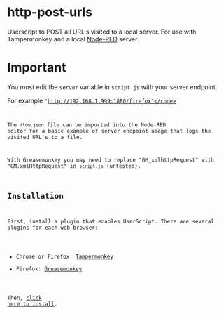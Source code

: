 # http-post-urls
Userscript to POST all URL's visited to a local server. For use with Tampermonkey and a local [Node-RED](https://nodered.org/docs/getting-started/) server.

# Important
You must edit the <code>server</code> variable in <code>script.js</code> with your server endpoint.

For example <code>"http://192.168.1.999:1880/firefox"</code>

The <code>flow.json</code> file can be imported into the Node-RED editor for a basic example of server endpoint usage that logs the visited URL's to a file.

With Greasemonkey you may need to replace "GM_xmlhttpRequest" with "GM.xmlHttpRequest" in <code>script.js</code> (untested).

Installation
------------

First, install a plugin that enables UserScript. There are several plugins for each web browser:

- Chrome or Firefox: [Tampermonkey](https://www.tampermonkey.net/)
- Firefox: [Greasemonkey](https://addons.mozilla.org/en-US/firefox/addon/greasemonkey/)

Then, [click here to install](https://gist.github.com/HaroldPetersInskipp/7476f0d7c9512b80b90211c0b5b90663/raw/41815c47d734c4ba31e72fabf01f1544a094f8e2/http-post-urls.user.js).

